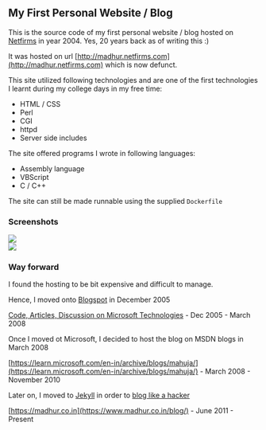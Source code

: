 ## My First Personal Website / Blog

This is the source code of my first personal website / blog hosted on [Netfirms](http://netfirms.com) in year 2004. Yes, 20 years back as of writing this :)

It was hosted on url [http://madhur.netfirms.com](http://madhur.netfirms.com) which is now defunct.

This site utilized following technologies and are one of the first technologies I learnt during my college days in my free time:  
* HTML / CSS
* Perl
* CGI 
* httpd
* Server side includes

The site offered programs I wrote in following languages: 
* Assembly language
* VBScript
* C / C++


The site can still be made runnable using the supplied `Dockerfile`

### Screenshots

<img src=https://raw.githubusercontent.com/madhur/MyOldSite/images/ss1.png />

<div style="float:clear"></div>

<img src=https://raw.githubusercontent.com/madhur/MyOldSite/images/ss2.png />

### Way forward

I found the hosting to be bit expensive and difficult to manage.

Hence, I moved onto [Blogspot](https://www.blogger.com/) in December 2005

[Code, Articles, Discussion on Microsoft Technologies](https://madhurahuja.blogspot.com/) - Dec 2005 - March 2008

Once I moved ot Microsoft, I decided to host the blog on MSDN blogs in March 2008  

[https://learn.microsoft.com/en-in/archive/blogs/mahuja/](https://learn.microsoft.com/en-in/archive/blogs/mahuja/) - March 2008 - November 2010

Later on, I moved to [Jekyll](https://jekyllrb.com/) in order to [blog like a hacker](https://tom.preston-werner.com/2008/11/17/blogging-like-a-hacker)

[https://madhur.co.in](https://www.madhur.co.in/blog/) - June 2011 - Present

